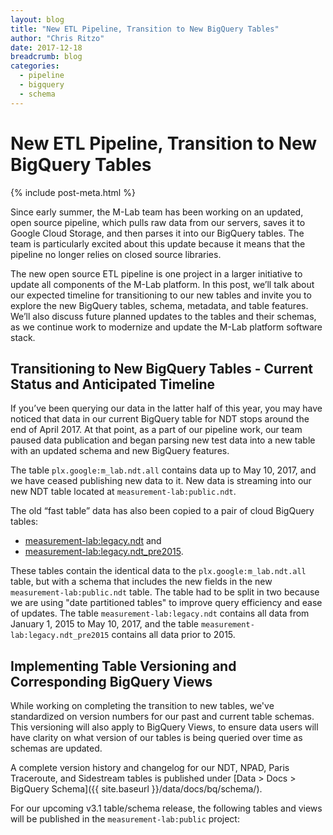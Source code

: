 ```yaml
---
layout: blog
title: "New ETL Pipeline, Transition to New BigQuery Tables"
author: "Chris Ritzo"
date: 2017-12-18
breadcrumb: blog
categories:
  - pipeline
  - bigquery
  - schema
---
```


# New ETL Pipeline, Transition to New BigQuery Tables
{% include post-meta.html %}

Since early summer, the M-Lab team has been working on an updated, open source pipeline, which pulls raw data from our servers, saves it to Google Cloud Storage, and then parses it into our BigQuery tables. The team is particularly excited about this update because it means that the pipeline no longer relies on closed source libraries.<!--more-->

The new open source ETL pipeline is one project in a larger initiative to update all components of the M-Lab platform. In this post, we’ll talk about our expected timeline for transitioning to our new tables and invite you to explore the new BigQuery tables, schema, metadata, and table features. We’ll also discuss future planned updates to the tables and their schemas, as we continue work to modernize and update the M-Lab platform software stack.

## Transitioning to New BigQuery Tables - Current Status and Anticipated Timeline

If you’ve been querying our data in the latter half of this year, you may have noticed that data in our current BigQuery table for NDT stops around the end of April 2017. At that point, as a part of our pipeline work, our team paused data publication and began parsing new test data into a new table with an updated schema and new BigQuery features.

The table `plx.google:m_lab.ndt.all` contains data up to May 10, 2017, and we have ceased publishing new data to it. New data is streaming into our new NDT table located at `measurement-lab:public.ndt`.

The old “fast table” data has also been copied to a pair of cloud BigQuery tables:

* [measurement-lab:legacy.ndt](https://bigquery.cloud.google.com/table/measurement-lab:legacy.ndt) and 
* [measurement-lab:legacy.ndt_pre2015](https://bigquery.cloud.google.com/table/measurement-lab:legacy.ndt_pre2015). 

These tables contain the identical data to the `plx.google:m_lab.ndt.all` table, but with a schema that includes the new fields in the new `measurement-lab:public.ndt` table. The table had to be split in two because we are using "date partitioned tables" to improve query efficiency and ease of updates.  The table `measurement-lab:legacy.ndt` contains all data from January 1, 2015 to May 10, 2017, and the table `measurement-lab:legacy.ndt_pre2015` contains all data prior to 2015.

## Implementing Table Versioning and Corresponding BigQuery Views

While working on completing the transition to new tables, we've standardized on version numbers for our past and current table schemas. This versioning will also apply to BigQuery Views, to ensure data users will have clarity on what version of our tables is being queried over time as schemas are updated. 

A complete version history and changelog for our NDT, NPAD, Paris Traceroute, and Sidestream tables is published under [Data > Docs > BigQuery Schema]({{ site.baseurl }}/data/docs/bq/schema/).

For our upcoming v3.1 table/schema release, the following tables and views will be published in the `measurement-lab:public` project:
